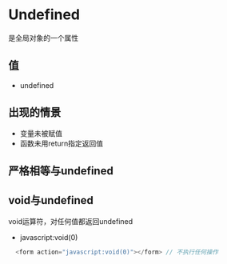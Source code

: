 Undefined
===
是全局对象的一个属性

值
---
* undefined

出现的情景
---
* 变量未被赋值
* 函数未用return指定返回值

严格相等与undefined
---

void与undefined
---
void运算符，对任何值都返回undefined

* javascript:void(0)
```js
  <form action="javascript:void(0)"></form> // 不执行任何操作
```
